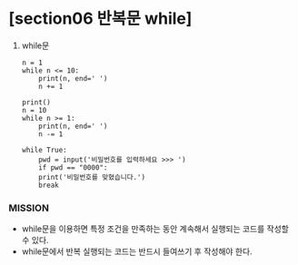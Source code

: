 # [section06 반복문 while]

01. while문
	```
	n = 1
	while n <= 10:
	    print(n, end=' ')
	    n += 1
	```
 	```
	print()
	n = 10
	while n >= 1:
	    print(n, end=' ')
	    n -= 1
	```
	```
	while True:
	    pwd = input('비밀번호를 입력하세요 >>> ')
	    if pwd == "0000":
		print('비밀번호를 맞혔습니다.')
		break
	```
### MISSION ###
- while문을 이용하면 특정 조건을 만족하는 동안 계속해서 실행되는 코드를 작성할 수 있다.
- while문에서 반복 실행되는 코드는 반드시 들여쓰기 후 작성해야 한다.

